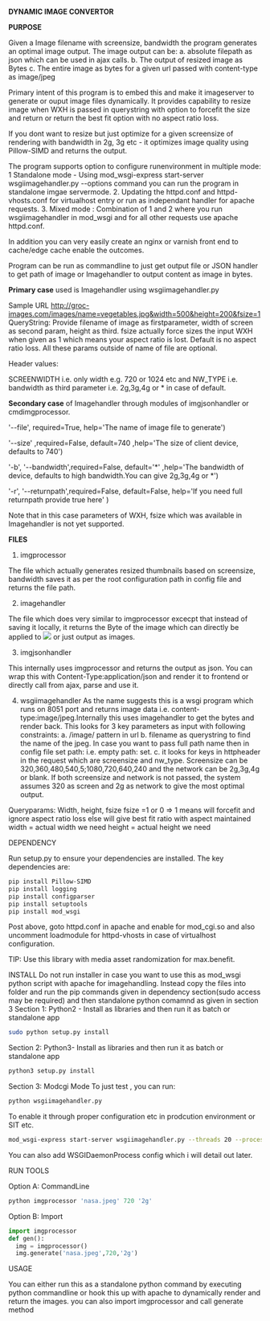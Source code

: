 <b><lu>DYNAMIC IMAGE CONVERTOR</lu></b>

<b>PURPOSE</b>

Given a Image filename with screensize, bandwidth the program generates an optimal image output. 
The image output can be:
a. absolute filepath as json which can be used in ajax calls. 
b. The output of resized image as Bytes
c. The entire image as bytes for a given url passed with content-type as image/jpeg

Primary intent of this program is to embed this and make it imageserver to generate or ouput image files dynamically. It provides capability to resize image when WXH is passed in querystring with option to forcefit the size and return or return the best fit option with no aspect ratio loss.


If you dont want to resize but just optimize for a given screensize of rendering with bandwidth in 2g, 3g etc - it optimizes image quality using Pillow-SIMD and returns the output.


The program supports option to configure runenvironment in multiple mode:
1 Standalone mode - Using mod_wsgi-express start-server wsgiimagehandler.py --options command you can run the program in standalone imgae servermode.
2. Updating the httpd.conf and httpd-vhosts.conf for virtualhost entry or run as independant handler for apache requests.
3. Mixed mode : Combination of 1 and 2 where you run wsgiimagehandler in mod_wsgi and for all other requests use apache httpd.conf. 

In addition you can very easily create an nginx or varnish front end to cache/edge cache enable the outcomes.

Program can be run as commandline to just get output file or JSON handler to get path of image or Imagehandler to output content as image in bytes.

<b>Primary case</b> used is Imagehandler using wsgiimagehandler.py

Sample URL http://groc-images.com/images/name=vegetables.jpg&width=500&height=200&fsize=1
QueryString: Provide filename of image as firstparameter, width of screen as second param, height as third. fsize actually force sizes the input WXH when given as 1 which means your aspect ratio is lost. Default is no aspect ratio loss. All these params outside of name of file are optional.

Header values:

SCREENWIDTH i.e. only width e.g. 720 or 1024 etc and NW_TYPE i.e. bandwidth as third parameter i.e. 2g,3g,4g or * in case of default.

<b>Secondary case</b> of Imagehandler through modules of imgjsonhandler or cmdimgprocessor.

'--file', required=True, help='The name of image file to generate')

'--size' ,required=False, default=740 ,help='The size of client device, defaults to 740')

'-b', '--bandwidth',required=False, default='*' ,help='The bandwidth of device, defaults to high bandwidth.You can give 2g,3g,4g or *')

'-r', '--returnpath',required=False, default=False, help='If you need full returnpath provide true here' )


Note that in this case parameters of WXH, fsize which was available in Imagehandler is not yet supported.

<b>FILES</b>

1. imgprocessor

The file which actually generates resized thumbnails based on screensize, bandwidth saves it as per the root configuration path in config file and returns the file path.

2. imagehandler

The file which does very similar to imgprocessor excecpt that instead of saving it locally, it returns the Byte of the image which can directly be applied to <img src="data:XXX"/> or just output as images.

3. imgjsonhandler

This internally uses imgprocessor and returns the output as json. You can wrap this with Content-Type:application/json and render it to frontend or directly call from ajax, parse and use it.

4. wsgiimagehandler
As the name suggests this is a wsgi program which runs on 8051 port and returns image data i.e. content-type:image/jpeg.Internally this uses imagehandler to get the bytes and render back. This looks for 3 key parameters as input with following constraints:
a. /image/ pattern in url
b. filename as querystring to find the name of the jpeg. In case you want to pass full path name then in config file set path: i.e. empty path: set.
c. it looks for keys in httpheader in the request which are screensize and nw_type. Screensize can be 320,360,480,540,5;1080,720,640,240 and the network can be 2g,3g,4g or blank.
If both screensize and network is not passed, the system assumes 320 as screen and 2g as network to give the most optimal output.

Queryparams: Width, height, fsize 
fsize =1 or 0 => 1 means will forcefit and ignore aspect ratio loss else will give best fit ratio with aspect maintained
width = actual width we need
height = actual height we need


DEPENDENCY 

Run setup.py to ensure your dependencies are installed. The key dependencies are:
```bash
pip install Pillow-SIMD
pip install logging
pip install configparser
pip install setuptools
pip install mod_wsgi
```
Post above, goto httpd.conf in apache and enable for mod_cgi.so and also uncomment loadmodule for httpd-vhosts in case of virtualhost configuration.

TIP: Use this library with media asset randomization for max.benefit.

INSTALL
Do not run installer in case you want to use this as mod_wsgi python script with apache for imagehandling. Instead copy the files into folder and run the pip commands given in dependency section(sudo access may be required) and then standalone python comamnd as given in section 3
Section 1: Python2 - Install as libraries and then run it as batch or standalone app

```bash
sudo python setup.py install 
```
Section 2: Python3- Install as libraries and then run it as batch or standalone app

```bash
python3 setup.py install
```
Section 3: Modcgi Mode
To just test , you can run:
```bash
python wsgiimagehandler.py
```
To enable it through proper configuration etc in prodcution environment or SIT etc.
```bash
mod_wsgi-express start-server wsgiimagehandler.py --threads 20 --processes 1 --log-directory /usr/home/logs/imageserver/
```
You can also add WSGIDaemonProcess config which i will detail out later.

RUN TOOLS

Option A: CommandLine

```python
python imgprocessor 'nasa.jpeg' 720 '2g'
```
Option B: Import

```python
import imgprocessor
def gen():
  img = imgprocessor()
  img.generate('nasa.jpeg',720,'2g')
```


USAGE

You can either run this as a standalone python command by executing python commandline or hook this up with apache to dynamically render
and return the images. you can also import imgprocessor and call generate method

